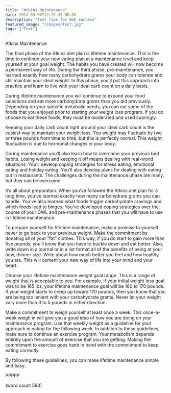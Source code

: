 ```yaml
---
title: "Atkins Maintenance"
date: 2024-09-06T12:28:35-08:00
description: "Text Tips for Web Success"
featured_image: "/images/Text.jpg"
tags: ["Text"]
---
```


Atkins Maintenance

The final phase of the Atkins diet plan is lifetime maintenance. This is the time to continue your new eating plan at a maintenance level and keep yourself at your goal weight. The habits you have created will now become a permanent way of life. During the third phase, pre-maintenance, you learned exactly how many carbohydrate grams your body can tolerate and still maintain your ideal weight. In this phase, you’ll put this approach into practice and learn to live with your ideal carb count on a daily basis.

During lifetime maintenance you will continue to expand your food selections and eat more carbohydrate grams than you did previously. Depending on your specific metabolic needs, you can eat some of the foods that you enjoyed prior to starting your weight loss program. If you do choose to eat these foods, they must be moderated and used sparingly. 

Keeping your daily carb count right around your ideal carb count is the easiest way to maintain your weight loss. You weight may fluctuate by two or three pounds from time to time, but this is perfectly normal. This weight fluctuation is due to hormonal changes in your body. 

During maintenance you’ll also learn how to overcome your previous bad habits. Losing weight and keeping it off means dealing with real-world situations. You’ll develop coping strategies for stress eating, emotional eating and holiday eating. You’ll also develop plans for dealing with eating out in restaurants. The challenges during the maintenance phase are many, but they can be overcome.

It’s all about preparation. When you’ve followed the Atkins diet plan for a long time, you’ve learned exactly how many carbohydrate grams you can handle. You’ve also learned what foods trigger carbohydrate cravings and which foods lead to binges. You’ve developed coping strategies over the course of your OWL and pre-maintenance phases that you will have to use in lifetime maintenance.

To prepare yourself for lifetime maintenance, make a promise to yourself never to go back to your previous weight. Make the commitment by donating all of your “fat” clothes. This way, if you do start to gain more than five pounds, you’ll know that you have to buckle down and eat better. Also, write down in a journal or in a list format all of the benefits of being at your new, thinner size. Write about how much better you feel and how healthy you are. This will cement your new way of life into your mind and your heart.

Choose your lifetime maintenance weight goal range. This is a range of weight that is acceptable to you. For example, if your initial weight loss goal was to be 165 lbs, your lifetime maintenance goal will be 160 to 170 pounds. If your weight starts to creep up toward 170 pounds, then you know that you are being too lenient with your carbohydrate grams. Never let your weight vary more than 3 to 5 pounds in either direction.

Make a commitment to weigh yourself at least once a week. This once-a-week weigh in will give you a good idea of how you are doing on your maintenance program. Use that weekly weight as a guideline for your approach in eating for the following week.
In addition to these guidelines, make sure to continue an exercise program. Your metabolism depends entirely upon the amount of exercise that you are getting. Making the commitment to exercise goes hand in hand with the commitment to keep eating correctly.

By following these guidelines, you can make lifetime maintenance simple and easy.

PPPPP

(word count 593)
